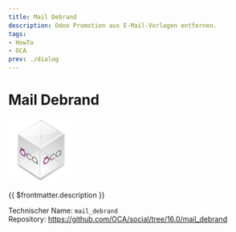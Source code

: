 ```yaml
---
title: Mail Debrand
description: Odoo Promotion aus E-Mail-Vorlagen entfernen.
tags:
- HowTo
- OCA
prev: ./dialog
---
```

# Mail Debrand
![icon_oca_app](attachments/icon_oca_app.png)

{{ $frontmatter.description }}

Technischer Name: `mail_debrand`\
Repository: <https://github.com/OCA/social/tree/16.0/mail_debrand>
